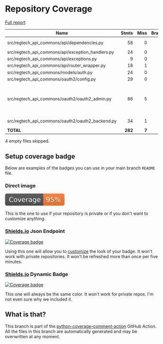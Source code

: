 # Repository Coverage

[Full report](https://htmlpreview.github.io/?https://github.com/cfpb/regtech-api-commons/blob/python-coverage-comment-action-data/htmlcov/index.html)

| Name                                                 |    Stmts |     Miss |   Branch |   BrPart |   Cover |   Missing |
|----------------------------------------------------- | -------: | -------: | -------: | -------: | ------: | --------: |
| src/regtech\_api\_commons/api/dependencies.py        |       58 |        0 |       26 |        1 |     99% |  101->103 |
| src/regtech\_api\_commons/api/exception\_handlers.py |       24 |        0 |        0 |        0 |    100% |           |
| src/regtech\_api\_commons/api/exceptions.py          |        9 |        0 |        0 |        0 |    100% |           |
| src/regtech\_api\_commons/api/router\_wrapper.py     |       18 |        1 |        2 |        1 |     90% |        20 |
| src/regtech\_api\_commons/models/auth.py             |       24 |        0 |        2 |        0 |    100% |           |
| src/regtech\_api\_commons/oauth2/config.py           |       29 |        0 |        0 |        0 |    100% |           |
| src/regtech\_api\_commons/oauth2/oauth2\_admin.py    |       86 |        5 |       14 |        3 |     92% |40, 48-49, 52->55, 90-91, 105->exit |
| src/regtech\_api\_commons/oauth2/oauth2\_backend.py  |       34 |        1 |        8 |        2 |     93% |30, 32->41 |
|                                            **TOTAL** |  **282** |    **7** |   **52** |    **7** | **96%** |           |

4 empty files skipped.


## Setup coverage badge

Below are examples of the badges you can use in your main branch `README` file.

### Direct image

[![Coverage badge](https://raw.githubusercontent.com/cfpb/regtech-api-commons/python-coverage-comment-action-data/badge.svg)](https://htmlpreview.github.io/?https://github.com/cfpb/regtech-api-commons/blob/python-coverage-comment-action-data/htmlcov/index.html)

This is the one to use if your repository is private or if you don't want to customize anything.

### [Shields.io](https://shields.io) Json Endpoint

[![Coverage badge](https://img.shields.io/endpoint?url=https://raw.githubusercontent.com/cfpb/regtech-api-commons/python-coverage-comment-action-data/endpoint.json)](https://htmlpreview.github.io/?https://github.com/cfpb/regtech-api-commons/blob/python-coverage-comment-action-data/htmlcov/index.html)

Using this one will allow you to [customize](https://shields.io/endpoint) the look of your badge.
It won't work with private repositories. It won't be refreshed more than once per five minutes.

### [Shields.io](https://shields.io) Dynamic Badge

[![Coverage badge](https://img.shields.io/badge/dynamic/json?color=brightgreen&label=coverage&query=%24.message&url=https%3A%2F%2Fraw.githubusercontent.com%2Fcfpb%2Fregtech-api-commons%2Fpython-coverage-comment-action-data%2Fendpoint.json)](https://htmlpreview.github.io/?https://github.com/cfpb/regtech-api-commons/blob/python-coverage-comment-action-data/htmlcov/index.html)

This one will always be the same color. It won't work for private repos. I'm not even sure why we included it.

## What is that?

This branch is part of the
[python-coverage-comment-action](https://github.com/marketplace/actions/python-coverage-comment)
GitHub Action. All the files in this branch are automatically generated and may be
overwritten at any moment.